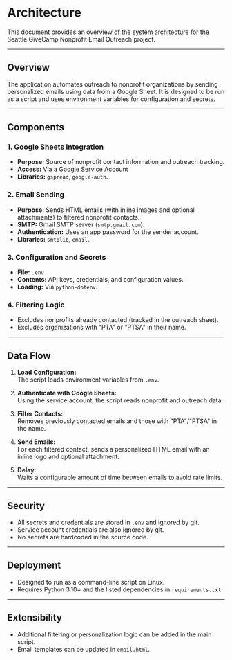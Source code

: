 # Architecture

This document provides an overview of the system architecture for the Seattle GiveCamp Nonprofit Email Outreach project.

---

## Overview

The application automates outreach to nonprofit organizations by sending personalized emails using data from a Google Sheet. It is designed to be run as a script and uses environment variables for configuration and secrets.

---

## Components

### 1. Google Sheets Integration

- **Purpose:** Source of nonprofit contact information and outreach tracking.
- **Access:** Via a Google Service Account 
- **Libraries:** `gspread`, `google-auth`.

### 2. Email Sending

- **Purpose:** Sends HTML emails (with inline images and optional attachments) to filtered nonprofit contacts.
- **SMTP:** Gmail SMTP server (`smtp.gmail.com`).
- **Authentication:** Uses an app password for the sender account.
- **Libraries:** `smtplib`, `email`.

### 3. Configuration and Secrets

- **File:** `.env`
- **Contents:** API keys, credentials, and configuration values.
- **Loading:** Via `python-dotenv`.

### 4. Filtering Logic

- Excludes nonprofits already contacted (tracked in the outreach sheet).
- Excludes organizations with "PTA" or "PTSA" in their name.

---

## Data Flow

1. **Load Configuration:**  
   The script loads environment variables from `.env`.

2. **Authenticate with Google Sheets:**  
   Using the service account, the script reads nonprofit and outreach data.

3. **Filter Contacts:**  
   Removes previously contacted emails and those with "PTA"/"PTSA" in the name.

4. **Send Emails:**  
   For each filtered contact, sends a personalized HTML email with an inline logo and optional attachment.

5. **Delay:**  
   Waits a configurable amount of time between emails to avoid rate limits.

---

## Security

- All secrets and credentials are stored in `.env` and ignored by git.
- Service account credentials are also ignored by git.
- No secrets are hardcoded in the source code.

---

## Deployment

- Designed to run as a command-line script on Linux.
- Requires Python 3.10+ and the listed dependencies in `requirements.txt`.

---

## Extensibility

- Additional filtering or personalization logic can be added in the main script.
- Email templates can be updated in `email.html`.